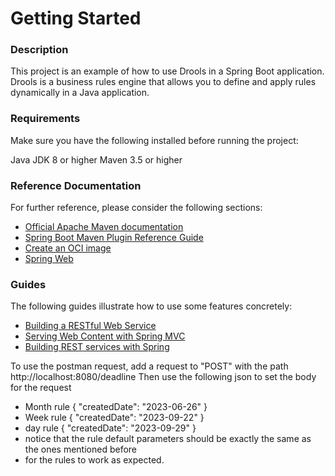 # Getting Started

### Description
This project is an example of how to use Drools in a Spring Boot application.
Drools is a business rules engine that allows you to define and apply rules dynamically in a Java application.

### Requirements
Make sure you have the following installed before running the project:

Java JDK 8 or higher
Maven 3.5 or higher




### Reference Documentation

For further reference, please consider the following sections:

* [Official Apache Maven documentation](https://maven.apache.org/guides/index.html)
* [Spring Boot Maven Plugin Reference Guide](https://docs.spring.io/spring-boot/docs/3.1.4/maven-plugin/reference/html/)
* [Create an OCI image](https://docs.spring.io/spring-boot/docs/3.1.4/maven-plugin/reference/html/#build-image)
* [Spring Web](https://docs.spring.io/spring-boot/docs/3.1.4/reference/htmlsingle/index.html#web)

### Guides

The following guides illustrate how to use some features concretely:

* [Building a RESTful Web Service](https://spring.io/guides/gs/rest-service/)
* [Serving Web Content with Spring MVC](https://spring.io/guides/gs/serving-web-content/)
* [Building REST services with Spring](https://spring.io/guides/tutorials/rest/)

To use the postman request, add a request to "POST" with the path http://localhost:8080/deadline 
Then use the following json to set the body for the request

* Month rule
{
"createdDate": "2023-06-26"
}
* Week rule
{
"createdDate": "2023-09-22"
}
* day rule
{
"createdDate": "2023-09-29"
}
* notice that the rule default parameters should be exactly the same as the ones mentioned before
* for the rules to work as expected.
